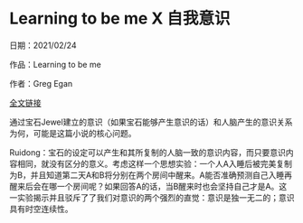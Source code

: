 <h1>Learning to be me X 自我意识</h1>

日期：2021/02/24

作品：Learning to be me

作者：Greg Egan

[全文链接](https://www.dropbox.com/s/1e2y86gibezxl6u/Learning%20to%20Be%20Me_Egan.pdf?dl=0)

通过宝石Jewel建立的意识（如果宝石能够产生意识的话）和人脑产生的意识关系为何，可能是这篇小说的核心问题。

Ruidong：宝石的设定可以产生和其所复制的人脑一致的意识内容，而只要意识内容相同，就没有区分的意义。考虑这样一个思想实验：一个人A入睡后被完美复制为B，并且知道第二天A和B将分别在两个房间中醒来。A能否准确预测自己入睡再醒来后会在哪一个房间呢？如果回答A的话，当B醒来时也会坚持自己才是A。这一实验揭示并且驳斥了了我们对意识的两个强烈的直觉：意识是独一无二的；意识具有时空连续性。
